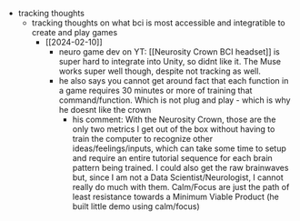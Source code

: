   * tracking thoughts
    * tracking thoughts on what bci is most accessible and integratible to create and play games
      * [[2024-02-10]]
        * neuro game dev on YT: [[Neurosity Crown BCI headset]] is super hard to integrate into Unity, so didnt like it. The Muse works super well though, despite not tracking as well.
        * he also says you cannot get around fact that each function in a game requires 30 minutes or more of training that command/function. Which is not plug and play - which is why he doesnt like the crown
          * his comment: With the Neurosity Crown, those are the only two metrics I get out of the box without having to train the computer to recognize other ideas/feelings/inputs, which can take some time to setup and require an entire tutorial sequence for each brain pattern being trained. I could also get the raw brainwaves but, since I am not a Data Scientist/Neurologist, I cannot really do much with them. Calm/Focus are just the path of least resistance towards a Minimum Viable Product (he built little demo using calm/focus)
